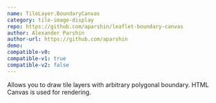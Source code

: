 ```yaml
---
name: TileLayer.BoundaryCanvas
category: tile-image-display
repo: https://github.com/aparshin/leaflet-boundary-canvas
author: Alexander Parshin
author-url: https://github.com/aparshin
demo: 
compatible-v0:
compatible-v1: true
compatible-v2: false
---
```


Allows you to draw tile layers with arbitrary polygonal boundary. HTML Canvas is used for rendering.
